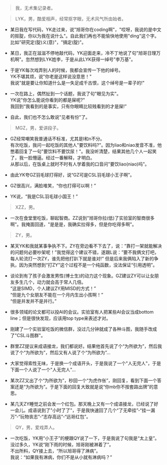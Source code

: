 > 我，无术集记录者。

> LYK，男，酷爱相声，经常抠字眼，无术风气所由始者。

- 某日我在写代码，YK走过来，说"旭哥你在coding啊"，"哎呀，我说的是中文的抠腚，你以为我在说什么"。自此我们再也不能愉快地使用"ding"这个字。比如"研究定(腚)义(意)"，"搞定(腚)"。


- 某日，我正在滋滋不停地敲代码，YK迎面走来，冷不丁地说了句"旭哥日理万机啊"。忽然想到LYK姓李，于是从此LYK获得一绰号"李万基"。

- 于是YK每次戏弄别人的时候，我都会宣传一下他的绰号。  
YK不堪其烦，说"你老是这样说没意思！"   
我说"就是要让你知道什么是一失足成千古恨，这个绰号是一辈子的!"

- 一次在路上，偶然扯到一个话题，我说了句"眼见为实"。  
YK说"你怎么能说你看到的都是屎呢?"  
我回到“我看到的是事实，只有你眼睛比较贱看到的才是屎!”


- 自此，我们也不怎么敢说"见者有份"了。


> MGZ，男，爱讲段子。

- GZ经常嘲笑我普通话不标准，尤其是l和n不分。  
有次吃饭，我问一起吃饭的其他人"要饮料吗?"。因为liao和niao发音不准，他憋着回复了一句"要饮料不要饮尿！"。我没听清楚，结果其他几个人一起笑了，我一脸懵逼。经过一番解释，才明白。  
从那以后，在饭桌上就时不时有人学着我的口音问"要饮liao(niao)吗"。

- 由此YK夸GZ羽毛球打得好，说“GZ可是CSL羽毛球小王子啊”。
- GZ很高兴，满脸堆笑，“你也打得可以啊！”
- YK说，“我是CSL羽毛球小国王！”

> XZZ，男。

- 一次在食堂里吃饭，聊起智商。ZZ说到"旭哥你拉(低)了实验室的智商很多啊"。我掩面回道，"是是是，我确实拉得多，但是你吃得多啊"。

> ZY，男。

- 某天YK和我就某事争执不下。ZY在旁边看不下去了，说：”靠打一架就能解决的问题何必要吵架呢！”我觉得这个建议不错，遂跟L说：”要不我俩文打吧，每人轮流打一次ZY，谁先把他打趴下就是谁对!”
但是后来我俩陷入了新的争执，因为突然想到“打ZY”这个过程不是一个纯函数，没法保证“引用透明”。

- 谈论到有了孩子会激发男性(博士生)的动力这个现象。GZ建议ZY可以让女朋友多生几个，动力就会高于常人几倍。  
“这是SIMD，个人建议ZY用MISD的方式！”  
“但是九个女朋友不能在一个月内生出小孩啊！”    
“但是并发并不是并行。”

- 很多领域的论文都可以投AI的会议。实验室有人把某些AI会议当成bottom line；但是很快发现，应该用top type来表述才对。

- 刚建了一个实验室吃饭的微信群，没过几分钟就成了各种斗图，我随手改成了"CSL斗图群"。

- 群里ZZ提议来成语接龙，我们都说好。结果他首先说了个“为所欲为”，然后我说了个“为所欲为”，然后又有人说了个“为所欲为”...

- 大家觉得索性无味，于是换一个成语开头，于是我说了一个"人无完人"，于是下面一个人说了一个"人无完人"...  

- 某次ZZ又出了个“为所欲为”，秒回一个“为虎作伥”，刚回复，看到下面一个答案还是“为所欲为”。于是下面的回复大致就是说“你mb你不按套路出牌”的意思。

- 某几天ZY睡觉之前会发一个红包。那天晚上又有一个成语接龙，已经说了好一会儿。成语说到了"小时了了"，于是我快速回了几个“了无牵挂”-“挂一漏万”-“玩物丧志”-“志存高远”-“远哥红包”。

> QY，男，爱戏弄人。

- 一次吃饭，YK用“小王子”的梗跟QY说了一下，于是我说了句我是“太上皇”。  
没过多久，YK说“刚下雨的时候，旭哥刚被淋着了”。  
不出所料，QY接上去，“所以旭哥得了淋病”。  
我说：“如果我有淋病，你们不是从小就有淋病吗？”  
